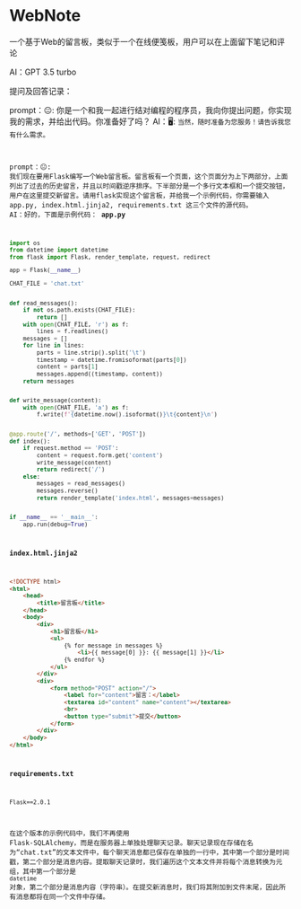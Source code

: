 # WebNote
一个基于Web的留言板，类似于一个在线便笺板，用户可以在上面留下笔记和评论


AI：GPT 3.5 turbo

提问及回答记录：

prompt：😐: 你是一个和我一起进行结对编程的程序员，我向你提出问题，你实现我的需求，并给出代码。你准备好了吗？
AI：🖥: <code>当然，随时准备为您服务！请告诉我您有什么需求。

prompt：😐: 我们现在要用Flask编写一个Web留言板。留言板有一个页面，这个页面分为上下两部分，上面列出了过去的历史留言，并且以时间戳逆序排序。下半部分是一个多行文本框和一个提交按钮，用户在这里提交新留言。请用flask实现这个留言板，并给我一个示例代码，你需要输入 app.py, index.html.jinja2, requirements.txt 这三个文件的源代码。
AI：好的，下面是示例代码：
**app.py**

```python
import os
from datetime import datetime
from flask import Flask, render_template, request, redirect

app = Flask(__name__)

CHAT_FILE = 'chat.txt'


def read_messages():
    if not os.path.exists(CHAT_FILE):
        return []
    with open(CHAT_FILE, 'r') as f:
        lines = f.readlines()
    messages = []
    for line in lines:
        parts = line.strip().split('\t')
        timestamp = datetime.fromisoformat(parts[0])
        content = parts[1]
        messages.append((timestamp, content))
    return messages


def write_message(content):
    with open(CHAT_FILE, 'a') as f:
        f.write(f'{datetime.now().isoformat()}\t{content}\n')


@app.route('/', methods=['GET', 'POST'])
def index():
    if request.method == 'POST':
        content = request.form.get('content')
        write_message(content)
        return redirect('/')
    else:
        messages = read_messages()
        messages.reverse()
        return render_template('index.html', messages=messages)


if __name__ == '__main__':
    app.run(debug=True)
```

**index.html.jinja2**

```html
<!DOCTYPE html>
<html>
    <head>
        <title>留言板</title>
    </head>
    <body>
        <div>
            <h1>留言板</h1>
            <ul>
                {% for message in messages %}
                    <li>{{ message[0] }}: {{ message[1] }}</li>
                {% endfor %}
            </ul>
        </div>
        <div>
            <form method="POST" action="/">
                <label for="content">留言：</label>
                <textarea id="content" name="content"></textarea>
                <br>
                <button type="submit">提交</button>
            </form>
        </div>
    </body>
</html>
```

**requirements.txt**

```
Flask==2.0.1
```

在这个版本的示例代码中，我们不再使用 Flask-SQLAlchemy，而是在服务器上单独处理聊天记录。聊天记录现在存储在名为“chat.txt”的文本文件中，每个聊天消息都已保存在单独的一行中，其中第一个部分是时间戳，第二个部分是消息内容。提取聊天记录时，我们遍历这个文本文件并将每个消息转换为元组，其中第一个部分是 `datetime` 对象，第二个部分是消息内容（字符串）。在提交新消息时，我们将其附加到文件末尾，因此所有消息都将在同一个文件中存储。</code></pre>

